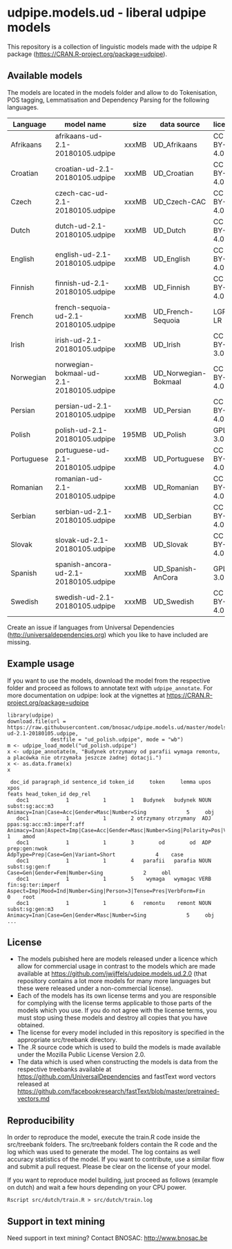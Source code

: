# udpipe.models.ud - liberal udpipe models

This repository is a collection of linguistic models made with the udpipe R package (https://CRAN.R-project.org/package=udpipe). 

## Available models

The models are located in the models folder and allow to do Tokenisation, POS tagging, Lemmatisation and Dependency Parsing for the following languages.

| Language  | model name                               | size  | data source          | license      |
| ----------|------------------------------------------| -----:|----------------------|--------------|
| Afrikaans | afrikaans-ud-2.1-20180105.udpipe         | xxxMB | UD_Afrikaans         | CC BY-SA 4.0 |
| Croatian  | croatian-ud-2.1-20180105.udpipe          | xxxMB | UD_Croatian          | CC BY-SA 4.0 |
| Czech     | czech-cac-ud-2.1-20180105.udpipe         | xxxMB | UD_Czech-CAC         | CC BY-SA 4.0 |
| Dutch     | dutch-ud-2.1-20180105.udpipe             | xxxMB | UD_Dutch             | CC BY-SA 4.0 |
| English   | english-ud-2.1-20180105.udpipe           | xxxMB | UD_English           | CC BY-SA 4.0 |
| Finnish   | finnish-ud-2.1-20180105.udpipe           | xxxMB | UD_Finnish           | CC BY-SA 4.0 |
| French    | french-sequoia-ud-2.1-20180105.udpipe    | xxxMB | UD_French-Sequoia    | LGPL-LR      |
| Irish     | irish-ud-2.1-20180105.udpipe             | xxxMB | UD_Irish             | CC BY-SA 3.0 |
| Norwegian | norwegian-bokmaal-ud-2.1-20180105.udpipe | xxxMB | UD_Norwegian-Bokmaal | CC BY-SA 4.0 |
| Persian   | persian-ud-2.1-20180105.udpipe           | xxxMB | UD_Persian           | CC BY-SA 4.0 |
| Polish    | polish-ud-2.1-20180105.udpipe            | 195MB | UD_Polish            | GPL-3.0      |
| Portuguese| portuguese-ud-2.1-20180105.udpipe        | xxxMB | UD_Portuguese        | CC BY-SA 4.0 |
| Romanian  | romanian-ud-2.1-20180105.udpipe          | xxxMB | UD_Romanian          | CC BY-SA 4.0 |
| Serbian   | serbian-ud-2.1-20180105.udpipe           | xxxMB | UD_Serbian           | CC BY-SA 4.0 |
| Slovak    | slovak-ud-2.1-20180105.udpipe            | xxxMB | UD_Slovak            | CC BY-SA 4.0 |
| Spanish   | spanish-ancora-ud-2.1-20180105.udpipe    | xxxMB | UD_Spanish-AnCora    | GPL-3.0      |
| Swedish   | swedish-ud-2.1-20180105.udpipe           | xxxMB | UD_Swedish           | CC BY-SA 4.0 |

Create an issue if languages from Universal Dependencies (http://universaldependencies.org) which you like to have included are missing.

## Example usage

If you want to use the models, download the model from the respective folder and proceed as follows to annotate text with `udpipe_annotate`.
For more documentation on udpipe: look at the vignettes at https://CRAN.R-project.org/package=udpipe

```
library(udpipe)
download.file(url = https://raw.githubusercontent.com/bnosac/udpipe.models.ud/master/models/polish-ud-2.1-20180105.udpipe, 
              destfile = "ud_polish.udpipe", mode = "wb")
m <- udpipe_load_model("ud_polish.udpipe")
x <- udpipe_annotate(m, "Budynek otrzymany od parafii wymaga remontu, a placówka nie otrzymała jeszcze żadnej dotacji.")
x <- as.data.frame(x)
x

 doc_id paragraph_id sentence_id token_id     token     lemma upos                      xpos                                                                                          feats head_token_id dep_rel
   doc1            1           1        1   Budynek   budynek NOUN           subst:sg:acc:m3                                                  Animacy=Inan|Case=Acc|Gender=Masc|Number=Sing             5     obj
   doc1            1           1        2 otrzymany otrzymany  ADJ ppas:sg:acc:m3:imperf:aff Animacy=Inan|Aspect=Imp|Case=Acc|Gender=Masc|Number=Sing|Polarity=Pos|VerbForm=Part|Voice=Pass             1    amod
   doc1            1           1        3        od        od  ADP             prep:gen:nwok                                                            AdpType=Prep|Case=Gen|Variant=Short             4    case
   doc1            1           1        4   parafii   parafia NOUN            subst:sg:gen:f                                                                Case=Gen|Gender=Fem|Number=Sing             2     obl
   doc1            1           1        5    wymaga   wymagac VERB         fin:sg:ter:imperf                               Aspect=Imp|Mood=Ind|Number=Sing|Person=3|Tense=Pres|VerbForm=Fin             0    root
   doc1            1           1        6   remontu    remont NOUN           subst:sg:gen:m3                                                  Animacy=Inan|Case=Gen|Gender=Masc|Number=Sing             5     obj
...
```

## License

- The models pubished here are models released under a licence which allow for commercial usage in contrast to the models which are made available at https://github.com/jwijffels/udpipe.models.ud.2.0 (that repository contains a lot more models for many more languages but these were released under a non-commercial license).
- Each of the models has its own license terms and you are responsible for complying with the license terms applicable to those parts of the models which you use. If you do not agree with the license terms, you must stop using these models and destroy all copies that you have obtained.
- The license for every model included in this repository is specified in the appropriate src/treebank directory. 
- The .R source code which is used to build the models is made available under the Mozilla Public License Version 2.0.
- The data which is used when constructing the models is data from the respective treebanks available at https://github.com/UniversalDependencies and fastText word vectors released at https://github.com/facebookresearch/fastText/blob/master/pretrained-vectors.md

## Reproducibility

In order to reproduce the model, execute the train.R code inside the src/treebank folders. The src/treebank folders contain the R code and the log which was used to generate the model. The log contains as well accuracy statistics of the model.
If you want to contribute, use a similar flow and submit a pull request. Please be clear on the license of your model.

If you want to reproduce model building, just proceed as follows (example on dutch) and wait a few hours depending on your CPU power.

```
Rscript src/dutch/train.R > src/dutch/train.log
```

## Support in text mining

Need support in text mining?
Contact BNOSAC: http://www.bnosac.be

